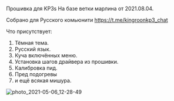 
Прошивка для KP3s На базе ветки марлина от 2021.08.04.

Собрано для Русского комьюнити https://t.me/kingroonkp3_chat

Что присутствует:

1. Тёмная тема.
2. Русский язык.
3. Куча включённых меню.
4. Установка шагов драйвера из прошивки.
5. Калибровка пид. 
6. Пред подогревы 
7. и ещё всякая мишура. 

![photo_2021-05-06_12-28-49](https://user-images.githubusercontent.com/16611002/128197000-a6a41d9c-d3b1-4800-9ac7-5f358de6551d.jpg)
